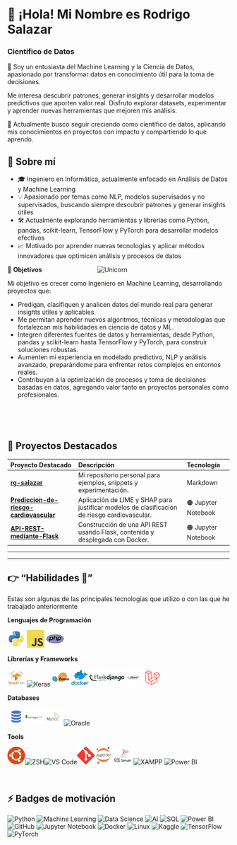 # 👋 ¡Hola! Mi Nombre es Rodrigo Salazar



### Científico de Datos

👋 Soy un entusiasta del Machine Learning y la Ciencia de Datos, apasionado por transformar datos en conocimiento útil para la toma de decisiones.

Me interesa descubrir patrones, generar insights y desarrollar modelos predictivos que aporten valor real. Disfruto explorar datasets, experimentar y aprender nuevas herramientas que mejoren mis análisis.

🚀 Actualmente busco seguir creciendo como científico de datos, aplicando mis conocimientos en proyectos con impacto y compartiendo lo que aprendo.


## 🚀 Sobre mí

- 🎓 Ingeniero en Informática, actualmente enfocado en Análisis de Datos y Machine Learning
- 💡 Apasionado por temas como NLP, modelos supervisados y no supervisados, buscando siempre descubrir patrones y generar insights útiles
- 🛠 Actualmente explorando herramientas y librerías como Python, pandas, scikit-learn, TensorFlow y PyTorch para desarrollar modelos efectivos
- 📈 Motivado por aprender nuevas tecnologías y aplicar métodos innovadores que optimicen análisis y procesos de datos
  
<img align="right" width=300px alt="Unicorn" src="https://c.tenor.com/GN73MKBawZYAAAAi/busy-cute.gif" />

 🌟 **Objetivos**

Mi objetivo es crecer como Ingeniero en Machine Learning, desarrollando proyectos que:

- Predigan, clasifiquen y analicen datos del mundo real para generar insights útiles y aplicables.
- Me permitan aprender nuevos algoritmos, técnicas y metodologías que fortalezcan mis habilidades en ciencia de datos y ML.
- Integren diferentes fuentes de datos y herramientas, desde Python, pandas y scikit-learn hasta TensorFlow y PyTorch, para construir soluciones robustas.
- Aumenten mi experiencia en modelado predictivo, NLP y análisis avanzado, preparándome para enfrentar retos complejos en entornos reales.
- Contribuyan a la optimización de procesos y toma de decisiones basadas en datos, agregando valor tanto en proyectos personales como profesionales.

<br>
<br>
<br>

## 📂 Proyectos Destacados
| Proyecto Destacado | Descripción | Tecnología |
| :--- | :--- | :--- |
| **[rg-salazar](https://github.com/tu-usuario/rg-salazar)** | Mi repositorio personal para ejemplos, snippets y experimentación. | Markdown |
| **[Prediccion-de-riesgo-cardiovascular](https://github.com/tu-usuario/Prediccion-de-riesgo-cardiovascular)** | Aplicación de LIME y SHAP para justificar modelos de clasificación de riesgo cardiovascular. | 🟠 Jupyter Notebook |
| **[API-REST-mediante-Flask](https://github.com/tu-usuario/API-REST-mediante-Flask)** | Construcción de una API REST usando Flask, contenida y desplegada con Docker. | 🟠 Jupyter Notebook |

---
---

## 👉 “Habilidades 💪”

Estas son algunas de las principales tecnologías que utilizo o con las que he trabajado anteriormente

**Lenguajes de Programación**

<img title="Python" alt="Python" width="40px" src="https://raw.githubusercontent.com/github/explore/master/topics/python/python.png" /> <img alt="JS" title="JavaScript" width="40px" src="https://raw.githubusercontent.com/github/explore/master/topics/javascript/javascript.png"> <img title="PHP" alt="PHP" width="40px" src="https://raw.githubusercontent.com/github/explore/master/topics/php/php.png">

**Líbrerías y Frameworks**

<img title="TensorFlow" alt="TensorFlow" width="40px" src="https://raw.githubusercontent.com/github/explore/master/topics/tensorflow/tensorflow.png"> <img title="Keras" alt="Keras" width="40px" src="https://upload.wikimedia.org/wikipedia/commons/thumb/a/ae/Keras_logo.svg/240px-Keras_logo.svg.png"> <img title="Scikit-Learn" alt="Scikit Learn" width="40px" src="https://raw.githubusercontent.com/github/explore/master/topics/scikit-learn/scikit-learn.png"> <img title="Docker" alt="Docker" width="40px" src="https://raw.githubusercontent.com/github/explore/master/topics/docker/docker.png"><img title="Flask" alt="Flask" width="40px" src="https://raw.githubusercontent.com/github/explore/master/topics/flask/flask.png"><img title="Django" alt="Django" width="40px" src="https://raw.githubusercontent.com/github/explore/master/topics/django/django.png"><img title="jQuery" alt="jQuery" width="40px" src="https://raw.githubusercontent.com/github/explore/master/topics/jquery/jquery.png"> <img title="Laravel" alt="Laravel" width="40px" src="https://raw.githubusercontent.com/github/explore/master/topics/laravel/laravel.png">


**Databases**

<img title="SQL" alt="SQL" width="40px" src="https://raw.githubusercontent.com/github/explore/master/topics/sql/sql.png"><img title="MongoDB" alt="MongoDB" width="40px" src="https://raw.githubusercontent.com/github/explore/master/topics/mongodb/mongodb.png">
<img title="MySQL" alt="MySQL" width="40px" src="https://raw.githubusercontent.com/github/explore/master/topics/mysql/mysql.png">
<img title="Oracle" alt="Oracle" width="40px" src="https://www.logo.wine/a/logo/Oracle_Corporation/Oracle_Corporation-Logo.wine.svg">




**Tools**

<img title="Ubuntu" alt="Ubuntu" width="40px" src="https://raw.githubusercontent.com/github/explore/master/topics/ubuntu/ubuntu.png"><img title="ZSH" alt="ZSH" width="40px" src="https://s3.amazonaws.com/ohmyzsh/oh-my-zsh-logo.png"><img title="VS Code" alt="VS Code" width="40px" src="https://img.icons8.com/fluent/48/000000/visual-studio-code-2019.png"><img title="git" alt="git" width="40px" src="https://raw.githubusercontent.com/github/explore/master/topics/git/git.png"><img title="Jupyter Notebook" alt="Jupyter" width="40px" src="https://raw.githubusercontent.com/github/explore/master/topics/jupyter-notebook/jupyter-notebook.png">
<img title="SQL Server" alt="SQL Server" width="40px" src="https://raw.githubusercontent.com/github/explore/master/topics/sql-server/sql-server.png">
<img title="XAMPP" alt="XAMPP" width="40px" src="https://www.reormadrid.com/wp-content/uploads/2025/02/logo-xampp.jpg">
<img title="Power BI" alt="Power BI" width="40px" src="https://its.ucr.edu/sites/default/files/styles/form_preview/public/powerbi%20logo%201.png?itok=yYXO-S-V">


<br>


## ⚡ Badges de motivación

![Python](https://img.shields.io/badge/Python-3776AB?style=for-the-badge&logo=python&logoColor=white) 
![Machine Learning](https://img.shields.io/badge/Machine_Learning-F7DF1E?style=for-the-badge&logo=TensorFlow&logoColor=white) 
![Data Science](https://img.shields.io/badge/Data_Science-FF6F61?style=for-the-badge&logo=Apache%20Spark&logoColor=white)
![AI](https://img.shields.io/badge/Artificial_Intelligence-4B0082?style=for-the-badge&logo=opencv&logoColor=white)
![SQL](https://img.shields.io/badge/SQL-4479A1?style=for-the-badge&logo=mysql&logoColor=white)
![Power BI](https://img.shields.io/badge/Power_BI-ED1C24?style=for-the-badge&logo=microsoft-power-bi&logoColor=white)
![GitHub](https://img.shields.io/badge/GitHub-181717?style=for-the-badge&logo=github&logoColor=white)
![Jupyter Notebook](https://img.shields.io/badge/Jupyter-DA5B0B?style=for-the-badge&logo=jupyter&logoColor=white)
![Docker](https://img.shields.io/badge/Docker-2496ED?style=for-the-badge&logo=docker&logoColor=white)
![Linux](https://img.shields.io/badge/Linux-FCC624?style=for-the-badge&logo=linux&logoColor=black)
![Kaggle](https://img.shields.io/badge/Kaggle-20BEFF?style=for-the-badge&logo=kaggle&logoColor=white)
![TensorFlow](https://img.shields.io/badge/TensorFlow-FF6F00?style=for-the-badge&logo=tensorflow&logoColor=white)
![PyTorch](https://img.shields.io/badge/PyTorch-EE4C2C?style=for-the-badge&logo=pytorch&logoColor=white)

